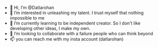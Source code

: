 - 👋 Hi, I’m @Datlarohan
- 👀 I’m interested in unleashing my talent. I trust myself that nothing impossible to me
- 🌱 I’m currently learning to be independent creator. So I don't like developing other ideas, I make my own. 
- 💞️ I’m looking to collaborate with a failure people who can think beyond 
- 📫 you can reach me with my insta account (datlarohan) 

<!---
Datlarohan/Datlarohan is a ✨ special ✨ repository because its `README.md` (this file) appears on your GitHub profile.
You can click the Preview link to take a look at your changes.
--->
